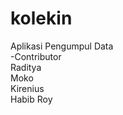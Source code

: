 kolekin
=======

Aplikasi Pengumpul Data
<br>-Contributor 
<br>Raditya
<br>Moko
<br>Kirenius
<br>Habib Roy
